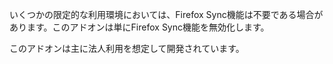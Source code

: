 いくつかの限定的な利用環境においては、Firefox Sync機能は不要である場合があります。このアドオンは単にFirefox Sync機能を無効化します。

このアドオンは主に法人利用を想定して開発されています。
